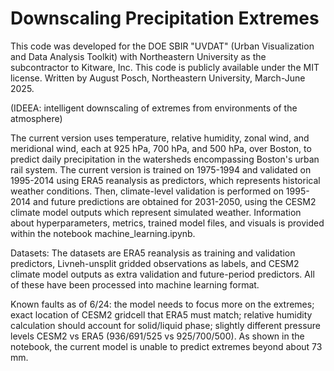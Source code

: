 # Downscaling Precipitation Extremes

This code was developed for the DOE SBIR "UVDAT" (Urban Visualization and Data Analysis Toolkit) with Northeastern University as the subcontractor to Kitware, Inc. This code is publicly available under the MIT license. Written by August Posch, Northeastern University, March-June 2025.

(IDEEA: intelligent downscaling of extremes from environments of the atmosphere)

The current version uses temperature, relative humidity, zonal wind, and meridional wind, each at 925 hPa, 700 hPa, and 500 hPa, over Boston, to predict daily precipitation in the watersheds encompassing Boston's urban rail system. The current version is trained on 1975-1994 and validated on 1995-2014 using ERA5 reanalysis as predictors, which represents historical weather conditions. Then, climate-level validation is performed on 1995-2014 and future predictions are obtained for 2031-2050, using the CESM2 climate model outputs which represent simulated weather. Information about hyperparameters, metrics, trained model files, and visuals is provided within the notebook machine_learning.ipynb.

Datasets: The datasets are ERA5 reanalysis as training and validation predictors, Livneh-unsplit gridded observations as labels, and CESM2 climate model outputs as extra validation and future-period predictors. All of these have been processed into machine learning format.

Known faults as of 6/24: the model needs to focus more on the extremes; exact location of CESM2 gridcell that ERA5 must match; relative humidity calculation should account for solid/liquid phase; slightly different pressure levels CESM2 vs ERA5 (936/691/525 vs 925/700/500). As shown in the notebook, the current model is unable to predict extremes beyond about 73 mm.